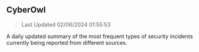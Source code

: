 ## CyberOwl 
> Last Updated 02/06/2024 01:55:53 


A daily updated summary of the most frequent types of security incidents currently being reported from different sources.

